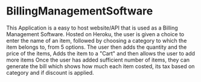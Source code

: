 # BillingManagementSoftware
This Application is a easy to host website/API that is used as a Billing Management Software. Hosted on Heroku, the user is given a choice to enter the name of an item, followed by choosing a category to which the item belongs to, from 5 options.
The user then adds the quantity and the price of the items, Adds the item to a "Cart" and then allows the user to add more items
Once the user has added sufficient number of items, they can generate the bill which shows how much each item costed, its tax based on category and if discount is applied.

